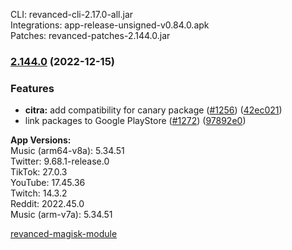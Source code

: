 CLI: revanced-cli-2.17.0-all.jar  
Integrations: app-release-unsigned-v0.84.0.apk  
Patches: revanced-patches-2.144.0.jar  

### [2.144.0](https://github.com/revanced/revanced-patches/compare/v2.143.0...v2.144.0) (2022-12-15)


### Features

* **citra:** add compatibility for canary package ([#1256](https://github.com/revanced/revanced-patches/issues/1256)) ([42ec021](https://github.com/revanced/revanced-patches/commit/42ec0218d829ea15759f83562d24588ce97cb646))
* link packages to Google PlayStore ([#1272](https://github.com/revanced/revanced-patches/issues/1272)) ([97892e0](https://github.com/revanced/revanced-patches/commit/97892e01044c74916375aeebcc094d3304e14f4e))




  
**App Versions:**  
Music (arm64-v8a): 5.34.51  
Twitter: 9.68.1-release.0  
TikTok: 27.0.3  
YouTube: 17.45.36  
Twitch: 14.3.2  
Reddit: 2022.45.0  
Music (arm-v7a): 5.34.51  

[revanced-magisk-module](https://github.com/j-hc/revanced-magisk-module)  
